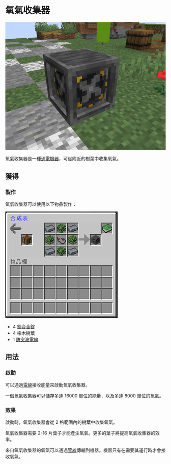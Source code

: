 # 氧氣收集器

![](<../.gitbook/assets/image (20).png>)

氧氣收集器是一種[通電機器](../space/energy-systems.md)，可從附近的樹葉中收集氧氣。

## 獲得

### 製作

氧氣收集器可以使用以下物品製作：

![](<../.gitbook/assets/image (19).png>)

* 4 [鋁合金錠](aluminium-alloy-ingot.md)
* 4 橡木樹葉
* 1 [防突波電線](surge-proof-wire.md)

## 用法

### 啟動

可以通過[電線](Wire.md)接收能量來啟動氧氣收集器。

一個氧氣收集器可以儲存多達 16000 單位的能量，以及多達 8000 單位的氧氣。

### 效果

啟動時，氧氣收集器會從 2 格範圍內的樹葉中收集氧氣。

氧氣收集器需要 2-16 片葉子才能產生氧氣。更多的葉子將提高氧氣收集器的效率。

來自氧氣收集器的氧氣可以通過[管線](Pipe.md)傳輸到機器。機器只有在需要其運行時才會接收氧氣。
